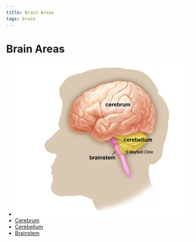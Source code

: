 ```yaml
---
title: Brain Areas
tags: brain
---
```


# Brain Areas
- ![im](assets/Pasted%20Image%2020220509154852.png)
- [Cerebrum](Cerebrum.md)
- [Cerebellum](Cerebellum.md)
- [Brainstem](Brainstem.md)




















